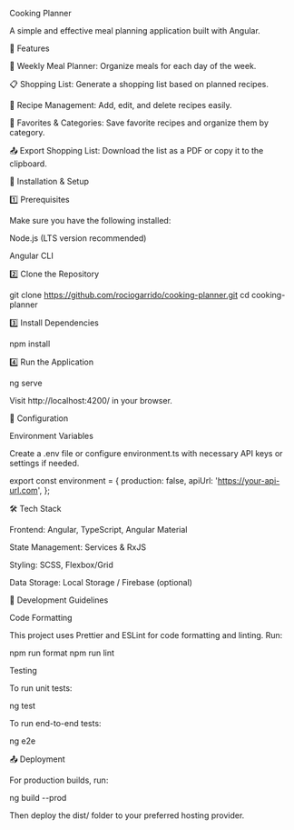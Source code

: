 Cooking Planner

A simple and effective meal planning application built with Angular.

🚀 Features

📅 Weekly Meal Planner: Organize meals for each day of the week.

📋 Shopping List: Generate a shopping list based on planned recipes.

📂 Recipe Management: Add, edit, and delete recipes easily.

📌 Favorites & Categories: Save favorite recipes and organize them by category.

📤 Export Shopping List: Download the list as a PDF or copy it to the clipboard.

📖 Installation & Setup

1️⃣ Prerequisites

Make sure you have the following installed:

Node.js (LTS version recommended)

Angular CLI

2️⃣ Clone the Repository

git clone https://github.com/rociogarrido/cooking-planner.git
cd cooking-planner

3️⃣ Install Dependencies

npm install

4️⃣ Run the Application

ng serve

Visit http://localhost:4200/ in your browser.

🔧 Configuration

Environment Variables

Create a .env file or configure environment.ts with necessary API keys or settings if needed.

export const environment = {
  production: false,
  apiUrl: 'https://your-api-url.com',
};

🛠️ Tech Stack

Frontend: Angular, TypeScript, Angular Material

State Management: Services & RxJS

Styling: SCSS, Flexbox/Grid

Data Storage: Local Storage / Firebase (optional)

📌 Development Guidelines

Code Formatting

This project uses Prettier and ESLint for code formatting and linting. Run:

npm run format
npm run lint

Testing

To run unit tests:

ng test

To run end-to-end tests:

ng e2e

📤 Deployment

For production builds, run:

ng build --prod

Then deploy the dist/ folder to your preferred hosting provider.


